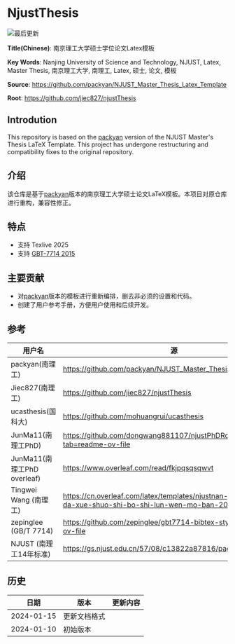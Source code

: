 # NjustThesis

![最后更新](https://img.shields.io/badge/Latest-2025--10--23-green?logo=github)

**Title(Chinese)**: 南京理工大学硕士学位论文Latex模板

**Key Words**: Nanjing University of Science and Technology, NJUST, Latex, Master Thesis,
南京理工大学, 南理工, Latex, 硕士, 论文, 模板

**Source**: https://github.com/packyan/NJUST_Master_Thesis_Latex_Template

**Root**: https://github.com/jiec827/njustThesis

## Introdution

This repository is based on the [packyan](https://github.com/packyan/NJUST_Master_Thesis_Latex_Template) version of the NJUST Master's Thesis LaTeX Template. This project has undergone restructuring and compatibility fixes to the original repository.


## 介绍

该仓库是基于[packyan](https://github.com/packyan/NJUST_Master_Thesis_Latex_Template)版本的南京理工大学硕士论文LaTeX模板。本项目对原仓库进行重构，兼容性修正。

## 特点

- 支持 Texlive 2025
- 支持 [GBT-7714 2015](https://github.com/zepinglee/gbt7714-bibtex-style) 

## 主要贡献

- 对[packyan](https://github.com/packyan/NJUST_Master_Thesis_Latex_Template)版本的模板进行重新编排，删去非必须的设置和代码。
- 创建了用户参考手册，方便用户使用和后续开发。

## 参考

| 用户名 | 源 |
|---------|---------|
|packyan(南理工)|https://github.com/packyan/NJUST_Master_Thesis_Latex_Template|
|Jiec827(南理工)|https://github.com/jiec827/njustThesis|
| ucasthesis(国科大) | https://github.com/mohuangrui/ucasthesis | 
| JunMa11(南理工PhD) | https://github.com/dongwang881107/njustPhDRoad?tab=readme-ov-file |
| JunMa11(南理工PhD overleaf) | https://www.overleaf.com/read/fkjpqsqsqwvt |
| Tingwei Wang (南理工)| https://cn.overleaf.com/latex/templates/njustnan-jing-li-gong-da-xue-shuo-shi-bo-shi-lun-wen-mo-ban-2024/cgfknpxrgdfg |
| zepinglee (GB/T 7714)| https://github.com/zepinglee/gbt7714-bibtex-style?tab=readme-ov-file |
| NJUST (南理工14年标准)| https://gs.njust.edu.cn/57/08/c13822a87816/page.htm |

## 历史

| 日期 | 版本 |更新内容 |
|------|----------|----------|
| 2024-01-15 | 更新文档格式 |
| 2024-01-10 | 初始版本 |

